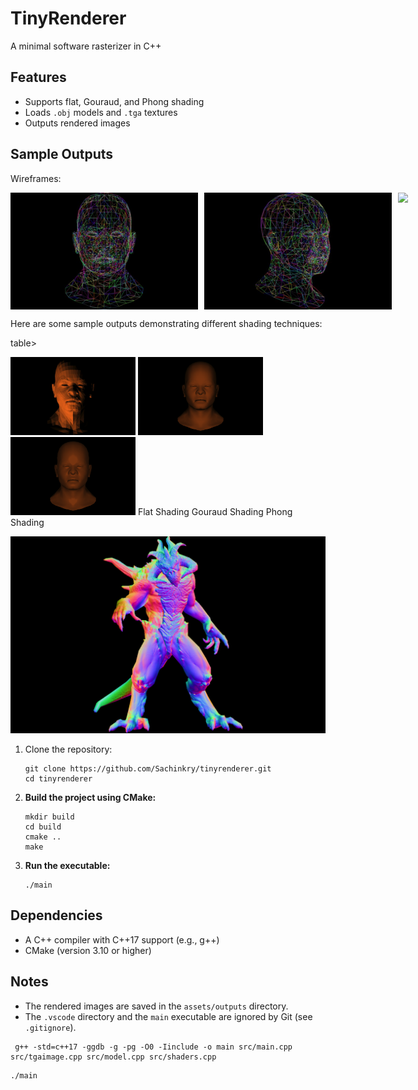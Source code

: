 # TinyRenderer

A minimal software rasterizer in C++

## Features

- Supports flat, Gouraud, and Phong shading
- Loads `.obj` models and `.tga` textures
- Outputs rendered images

## Sample Outputs

Wireframes:

<div style="display: flex; gap: 10px;">
  <img src="samples/image-1.png" width="300">
  <img src="samples/image-2.png" width="300">
  <img src="samples/diablo3_pose_nm.png" width="400">
</div>

Here are some sample outputs demonstrating different shading techniques:

table>

  <tr>
    <td><img src="samples/image-3.png" width="200"></td>
    <td><img src="samples/image-4.png" width="200"></td>
    <td><img src="samples/image-5.png" width="200"></td>
  </tr>
  <tr>
     <td>Flat Shading</td>
     <td>Gouraud Shading</td>
     <td>Phong Shading</td>
  </tr>
</table>

![alt text](samples/diable3_pose_nm.png)

1.  Clone the repository:

    ```
    git clone https://github.com/Sachinkry/tinyrenderer.git
    cd tinyrenderer
    ```

2.  **Build the project using CMake:**

    ```
    mkdir build
    cd build
    cmake ..
    make
    ```

3.  **Run the executable:**

    ```
    ./main
    ```

## Dependencies

- A C++ compiler with C++17 support (e.g., g++)
- CMake (version 3.10 or higher)

## Notes

- The rendered images are saved in the `assets/outputs` directory.
- The `.vscode` directory and the `main` executable are ignored by Git (see `.gitignore`).

```
 g++ -std=c++17 -ggdb -g -pg -O0 -Iinclude -o main src/main.cpp src/tgaimage.cpp src/model.cpp src/shaders.cpp
```

```
./main
```
